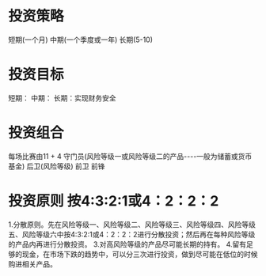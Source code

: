 # 投资策略
  短期(一个月)
  中期(一个季度或一年)
  长期(5-10)

# 投资目标
  短期：
  中期：
  长期：实现财务安全

# 投资组合
  每场比赛由11 + 4
  守门员(风险等级一或风险等级二的产品----一般为储蓄或货币基金)
  后卫(风险等级)
  前卫
  前锋

# 投资原则 按4:3:2:1或4：2：2：2
1.分散原则。先在风险等级一、风险等级二、风险等级三、风险等级四、风险等级五、风险等级六中按4:3:2:1或4：2：2：2进行分散投资；然后再在每种风险等级的产品内再进行分散投资。
3.对高风险等级的产品尽可能长期的持有。
4.留有足够的现金，在市场下跌的趋势中，可以分三次进行投资，做到尽可能在低位的时候购进相关产品。   